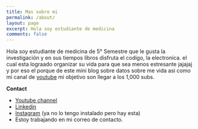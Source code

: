 ```yaml
---
title: Mas sobre mi
permalink: /about/
layout: page
excerpt: Hola soy estudiante de medicina
comments: false
---
```


Hola soy estudiante de medicina de 5° Semestre que le gusta la investigación y en sus tiempos libros disfruta el codigo, la electronica. el cual esta lograado organizar su vida para que sea menos estresante jajajaj y por eso el porque de este mini blog sobre datos sobre me vida asi como mi canal de <a href="https://www.youtube.com/channel/UCZ_1pCWc7GkXnq6FbqeJxDw">youtube</a> mi objetivo son llegar a los 1,000 subs.

**Contact**

- <a href="https://www.youtube.com/channel/UCZ_1pCWc7GkXnq6FbqeJxDw">Youtube channel</a>
- <a href="https://www.linkedin.com/in/julian-almario-loaiza-70523b259/">Linkedin</a>
- <a href="https://www.instagram.com/julianalmario_/?next=%2F">Instagram</a> (ya no lo tengo instalado pero hay esta)
- Estoy trabajando en mi correo de contacto.